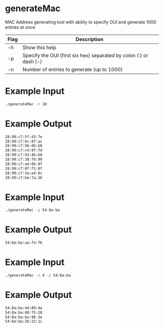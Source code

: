# generateMac
MAC Address generating tool with ability to specify OUI and generate 1000 entries at once


| Flag | Description |
| ------ | ------ |
| -h | Show this help |
| -p | Specify the OUI (first six hex) separated by colon (:) or dash (-) |
| -n | Number of entries to generate (up to 1000) |

# Example Input
```sh
./generateMac -n 10
```

# Example Output
```sh
28:99:c7:5f:43:7e
28:99:c7:6c:87:ac
28:99:c7:56:db:b0
28:99:c7:c4:9f:fd
28:99:c7:43:4b:b8
28:99:c7:38:f8:99
28:99:c7:ad:0b:8f
28:99:c7:8f:f1:87
28:99:c7:3a:e4:8c
28:99:c7:be:7a:26
```

# Example Input
```sh
./generateMac -p 54-8a-ba
```

# Example Output
```sh
54:8a:ba:aa:f4:f6
```

# Example Input
```sh
./generateMac -n 4 -p 54:8a:ba
```

# Example Output
```sh
54:8a:ba:4d:89:4e
54:8a:ba:88:75:28
54:8a:ba:6a:96:3e
54:8a:ba:26:22:1c
```
